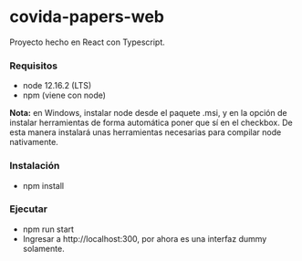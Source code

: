 # covida-papers-web

Proyecto hecho en React con Typescript.

### Requisitos

- node 12.16.2 (LTS)
- npm (viene con node)

__Nota:__ en Windows, instalar node desde el paquete .msi, y en la opción de instalar herramientas de forma automática poner que sí en el checkbox. De esta manera instalará unas herramientas necesarias para compilar node nativamente. 

### Instalación

- npm install

### Ejecutar

- npm run start  
- Ingresar a http://localhost:300, por ahora es una interfaz dummy solamente.
